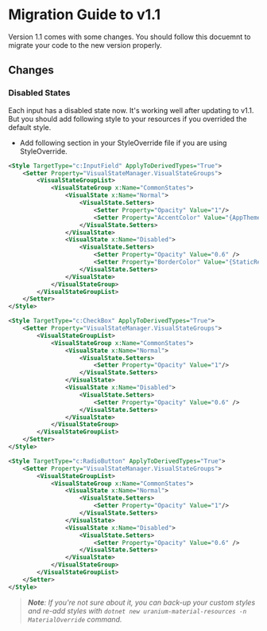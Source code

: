 # Migration Guide to v1.1
Version 1.1 comes with some changes. You should follow this docuemnt to migrate your code to the new version properly.

## Changes

### Disabled States
Each input has a disabled state now. It's working well after updating to v1.1. But you should add following style to your resources if you overrided the default style.

- Add following section in your StyleOverride file if you are using StyleOverride.
```xml
<Style TargetType="c:InputField" ApplyToDerivedTypes="True">
    <Setter Property="VisualStateManager.VisualStateGroups">
        <VisualStateGroupList>
            <VisualStateGroup x:Name="CommonStates">
                <VisualState x:Name="Normal">
                    <VisualState.Setters>
                        <Setter Property="Opacity" Value="1"/>
                        <Setter Property="AccentColor" Value="{AppThemeBinding Light={StaticResource Primary}, Dark={StaticResource PrimaryDark}}" />
                    </VisualState.Setters>
                </VisualState>
                <VisualState x:Name="Disabled">
                    <VisualState.Setters>
                        <Setter Property="Opacity" Value="0.6" />
                        <Setter Property="BorderColor" Value="{StaticResource DisabledText}" />
                    </VisualState.Setters>
                </VisualState>
            </VisualStateGroup>
        </VisualStateGroupList>
    </Setter>
</Style>

<Style TargetType="c:CheckBox" ApplyToDerivedTypes="True">
    <Setter Property="VisualStateManager.VisualStateGroups">
        <VisualStateGroupList>
            <VisualStateGroup x:Name="CommonStates">
                <VisualState x:Name="Normal">
                    <VisualState.Setters>
                        <Setter Property="Opacity" Value="1"/>
                    </VisualState.Setters>
                </VisualState>
                <VisualState x:Name="Disabled">
                    <VisualState.Setters>
                        <Setter Property="Opacity" Value="0.6" />
                    </VisualState.Setters>
                </VisualState>
            </VisualStateGroup>
        </VisualStateGroupList>
    </Setter>
</Style>

<Style TargetType="c:RadioButton" ApplyToDerivedTypes="True">
    <Setter Property="VisualStateManager.VisualStateGroups">
        <VisualStateGroupList>
            <VisualStateGroup x:Name="CommonStates">
                <VisualState x:Name="Normal">
                    <VisualState.Setters>
                        <Setter Property="Opacity" Value="1"/>
                    </VisualState.Setters>
                </VisualState>
                <VisualState x:Name="Disabled">
                    <VisualState.Setters>
                        <Setter Property="Opacity" Value="0.6" />
                    </VisualState.Setters>
                </VisualState>
            </VisualStateGroup>
        </VisualStateGroupList>
    </Setter>
</Style>
```

> _**Note**: If you're not sure about it, you can back-up your custom styles and re-add styles with `dotnet new uranium-material-resources -n MaterialOverride` command._


